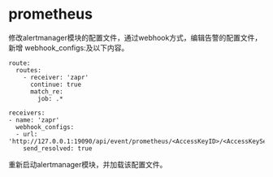 # prometheus
修改alertmanager模块的配置文件，通过webhook方式，编辑告警的配置文件，新增 webhook_configs:及以下内容。
```
route:
  routes:
    - receiver: 'zapr'
      continue: true
      match_re:
        job: .*
          
receivers:
- name: 'zapr'
  webhook_configs:
  - url: 'http://127.0.0.1:19090/api/event/prometheus/<AccessKeyID>/<AccessKeySecret>'
    send_resolved: true
```

重新启动alertmanager模块，并加载该配置文件。